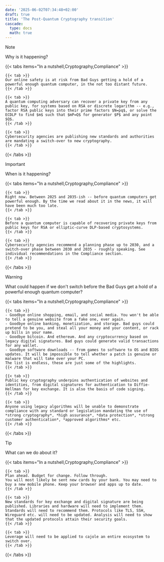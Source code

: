 ```yaml
---
date: '2025-06-02T07:34:48+02:00'
draft: true
title: 'The Post-Quantum Cryptography transition'
cascade:
  type: docs
  math: true
---
```



> [!NOTE]
> Why is it happening?

{{< tabs items="In a nutshell,Cryptography,Compliance" >}}

    {{< tab >}}
    Our online safety is at risk from Bad Guys getting a hold of a powerful enough quantum computer, in the not too distant future.
    {{< /tab >}}

    {{< tab >}}
    A quantum computing adversary can recover a private key from any public key, for systems based on RSA or discrete logarithm -- e.g., factor RSA public keys into their prime factors $N=pq$, or solve the ECDLP to find $m$ such that $mP=Q$ for generator $P$ and any point $Q$.
    {{< /tab >}}
    
    {{< tab >}}
    Cybersecurity agencies are publishing new standards and authorities are mandating a switch-over to new cryptography.
    {{< /tab >}}
    
{{< /tabs >}}

> [!IMPORTANT]
> When is it happening?

{{< tabs items="In a nutshell,Cryptography,Compliance" >}}

    {{< tab >}}
    Right now. Between 2025 and 2035-ish -- before quantum computers get powerful enough. By the time we read about it in the news, it will have been much too late.
    {{< /tab >}}

    {{< tab >}}
    Before a quantum computer is capable of recovering private keys from public keys for RSA or elliptic-curve DLP-based cryptosystems.
    {{< /tab >}}
    
    {{< tab >}}
    Cybersecurity agencies recommend a planning phase up to 2030, and a switch-over phase between 2030 and 2035 - roughly speaking. See individual recommendations in the Compliance section.
    {{< /tab >}}
    
{{< /tabs >}}

> [!WARNING]
> What could happen if we don't switch before the Bad Guys get a hold of a powerful enough quantum computer?

{{< tabs items="In a nutshell,Cryptography,Compliance" >}}

    {{< tab >}}
    - Goodbye online shopping, email, and social media. You won't be able to tell a genuine website from a fake one, ever again.
    - Goodbye online banking, monetization, and storage. Bad guys could pretend to be you, and steal all your money and your content, or rack up bills in your name.
    - Goodbye bitcoin. And ethereum. And any cryptocurrency based on legacy digital signatures. Bad guys could generate valid transactions for any wallet.
    - Goodbye software downloads -- from games to software to OS and BIOS updates. It will be impossible to tell whether a patch is genuine or malware that will take over your PC.
    The list is endless, these are just some of the highlights.
    {{< /tab >}}

    {{< tab >}}
    Public key cryptography underpins authentication of websites and identities, from digital signatures for authentication to Diffie-Hellman for key exchange. It is also the basis of code signing.
    {{< /tab >}}
    
    {{< tab >}}
    Anyone using legacy algorithms will be unable to demonstrate compliance with any standard or legislation mandating the use of *strong cryptography*, *high assurance*, *data protection*, *strong customer authentication*, *approved algorithms* etc.
    {{< /tab >}}
    
{{< /tabs >}}

> [!TIP]
> What can we do about it?

{{< tabs items="In a nutshell,Cryptography,Compliance" >}}

    {{< tab >}}
    Plan ahead. Budget for change. Follow through.
    You will most likely be sent new cards by your bank. You may need to buy a new mobile phone. Keep your browser and apps up to date.
    {{< /tab >}}

    {{< tab >}}
    New standards for key exchange and digital signature are being published. Libraries and hardware will need to implement them. Standards will need to recommend them. Protocols like TLS, SSH, Wireguard etc. will need to be updated. Analysis will need to show that the updated protocols attain their security goals.
    {{< /tab >}}
    
    {{< tab >}}
    Leverage will need to be applied to cajole an entire ecosystem to switch over.
    {{< /tab >}}
    
{{< /tabs >}}